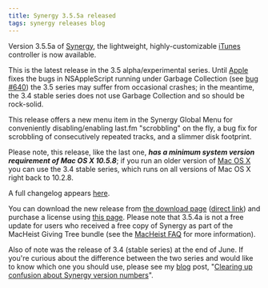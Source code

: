 ```yaml
---
title: Synergy 3.5.5a released
tags: synergy releases blog
---
```


Version 3.5.5a of [Synergy](/wiki/Synergy), the lightweight, highly-customizable [iTunes](/wiki/iTunes) controller is now available.

This is the latest release in the 3.5 alpha/experimental series. Until [Apple](/wiki/Apple) fixes the bugs in NSAppleScript running under Garbage Collection (see [bug \#640](/issues/640)) the 3.5 series may suffer from occasional crashes; in the meantime, the 3.4 stable series does not use Garbage Collection and so should be rock-solid.

This release offers a new menu item in the Synergy Global Menu for conveniently disabling/enabling last.fm "scrobbling" on the fly, a bug fix for scrobbling of consecutively repeated tracks, and a slimmer disk footprint.

Please note, this release, like the last one, **_has a minimum system version requirement of Mac OS X 10.5.8_**; if you run an older version of [Mac OS X](/wiki/Mac_OS_X) you can use the 3.4 stable series, which runs on all versions of Mac OS X right back to 10.2.8.

A full changelog appears [here](http://wincent.dev/a/products/synergy-classic/history/#3.5.5a).

You can download the new release from [the download page](http://wincent.dev/a/products/synergy-classic/download/) ([direct link](http://wincent.dev/download.php?item=SynergyBeta.zip)) and purchase a license using [this page](https://wincent.dev/a/products/synergy-classic/purchase/). Please note that 3.5.4a is not a free update for users who received a free copy of Synergy as part of the MacHeist Giving Tree bundle (see the [MacHeist FAQ](/blog/frequently-asked-questions-about-synergy-and-macheist) for more information).

Also of note was the release of 3.4 (stable series) at the end of June. If you're curious about the difference between the two series and would like to know which one you should use, please see my [blog](/blog) post, "[Clearing up confusion about Synergy version numbers](/blog/clearing-up-confusion-about-synergy-version-numbers)".
